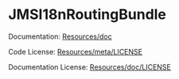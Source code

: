 JMSI18nRoutingBundle
===================

Documentation: 
[Resources/doc](https://github.com/schmittjoh/JMSI18nRoutingBundle/blob/master/Resources/doc/index.rst)
    

Code License:
[Resources/meta/LICENSE](https://github.com/schmittjoh/JMSI18nRoutingBundle/blob/master/Resources/meta/LICENSE)


Documentation License:
[Resources/doc/LICENSE](https://github.com/schmittjoh/JMSI18nRoutingBundle/blob/master/Resources/doc/LICENSE)